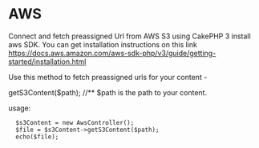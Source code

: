 # AWS
Connect and fetch preassigned Url from AWS S3 using CakePHP 3
install aws SDK. You can get installation instructions on this link 
https://docs.aws.amazon.com/aws-sdk-php/v3/guide/getting-started/installation.html

Use this method to fetch preassigned urls for your content -

getS3Content($path); //** $path is the path to your content.

usage: 

      $s3Content = new AwsController();
      $file = $s3Content->getS3Content($path);
      echo($file);
      
 
